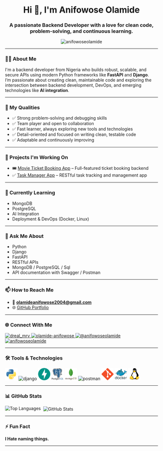 <h1 align="center">Hi 👋, I'm Anifowose Olamide</h1>
<h3 align="center">A passionate Backend Developer with a love for clean code, problem-solving, and continuous learning.</h3>

<p align="center">
  <img src="https://komarev.com/ghpvc/?username=anifowoseolamide&label=Profile%20views&color=0e75b6&style=flat" alt="anifowoseolamide" />
</p>

---

### 👨‍💻 About Me

I'm a backend developer from Nigeria who builds robust, scalable, and secure APIs using modern Python frameworks like **FastAPI** and **Django**.  
I’m passionate about creating clean, maintainable code and exploring the intersection between backend development, DevOps, and emerging technologies like **AI integration**.

---

### 🧠 My Qualities

- ✅ Strong problem-solving and debugging skills  
- ✅ Team player and open to collaboration  
- ✅ Fast learner, always exploring new tools and technologies  
- ✅ Detail-oriented and focused on writing clean, testable code  
- ✅ Adaptable and continuously improving

---

### 🔭 Projects I'm Working On

- 🎟️ [Movie Ticket Booking App](https://github.com/Anifowoseolamide/ticketbookingapp) – Full-featured ticket booking backend
- ✅ [Task Manager App](https://github.com/Anifowoseolamide/TaskManager) – RESTful task tracking and management app

---

### 🌱 Currently Learning

- MongoDB  
- PostgreSQL  
- AI Integration  
- Deployment & DevOps (Docker, Linux)

---

### 💬 Ask Me About

- Python  
- Django  
- FastAPI  
- RESTful APIs  
- MongoDB / PostgreSQL / Sql
- API documentation with Swagger / Postman

---

### 📫 How to Reach Me

- 📧 **olamideanifowose2004@gmail.com**
- 🌐 [GitHub Portfolio](https://github.com/anifowoseolamide)

---

### 🌐 Connect With Me

<p align="left">
  <a href="https://twitter.com/dreal_mrv" target="_blank">
    <img src="https://raw.githubusercontent.com/rahuldkjain/github-profile-readme-generator/master/src/images/icons/Social/twitter.svg" alt="dreal_mrv" height="30" width="40" />
  </a>
  <a href="https://linkedin.com/in/olamide-anifowose" target="_blank">
    <img src="https://raw.githubusercontent.com/rahuldkjain/github-profile-readme-generator/master/src/images/icons/Social/linked-in-alt.svg" alt="olamide-anifowose" height="30" width="40" />
  </a>
  <a href="https://medium.com/@anifowoseolamide" target="_blank">
    <img src="https://raw.githubusercontent.com/rahuldkjain/github-profile-readme-generator/master/src/images/icons/Social/medium.svg" alt="@anifowoseolamide" height="30" width="40" />
  </a>
  <a href="https://www.leetcode.com/anifowoseolamide" target="_blank">
    <img src="https://raw.githubusercontent.com/rahuldkjain/github-profile-readme-generator/master/src/images/icons/Social/leet-code.svg" alt="anifowoseolamide" height="30" width="40" />
  </a>
</p>

---

### 🛠️ Tools & Technologies

<p align="left">
  <img src="https://raw.githubusercontent.com/devicons/devicon/master/icons/python/python-original.svg" alt="python" width="40" height="40"/>
  <img src="https://cdn.worldvectorlogo.com/logos/django.svg" alt="django" width="40" height="40"/>
  <img src="https://raw.githubusercontent.com/devicons/devicon/master/icons/fastapi/fastapi-original.svg" alt="fastapi" width="40" height="40"/>
  <img src="https://raw.githubusercontent.com/devicons/devicon/master/icons/postgresql/postgresql-original-wordmark.svg" alt="postgresql" width="40" height="40"/>
  <img src="https://raw.githubusercontent.com/devicons/devicon/master/icons/mongodb/mongodb-original-wordmark.svg" alt="mongodb" width="40" height="40"/>
  <img src="https://www.vectorlogo.zone/logos/getpostman/getpostman-icon.svg" alt="postman" width="40" height="40"/>
  <img src="https://raw.githubusercontent.com/devicons/devicon/master/icons/git/git-original.svg" alt="git" width="40" height="40"/>
  <img src="https://raw.githubusercontent.com/devicons/devicon/master/icons/docker/docker-original-wordmark.svg" alt="docker" width="40" height="40"/>
  <img src="https://raw.githubusercontent.com/devicons/devicon/master/icons/linux/linux-original.svg" alt="linux" width="40" height="40"/>
</p>

---

### 📊 GitHub Stats

<p>
  <img align="left" src="https://github-readme-stats.vercel.app/api/top-langs?username=anifowoseolamide&show_icons=true&locale=en&layout=compact" alt="Top Languages" />
</p>

<p>&nbsp;
  <img align="center" src="https://github-readme-stats.vercel.app/api?username=anifowoseolamide&show_icons=true&locale=en" alt="GitHub Stats" />
</p>

---

### ⚡ Fun Fact

**I Hate naming things.**

---

